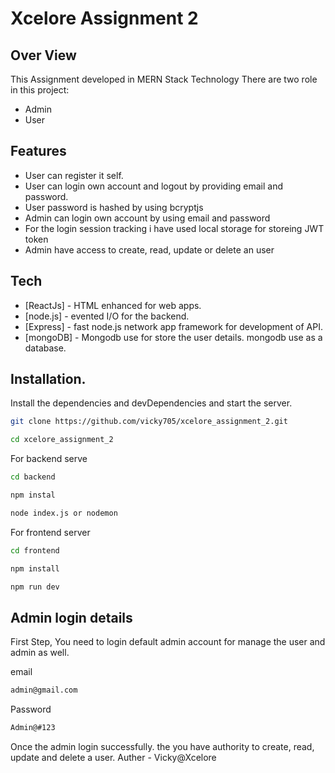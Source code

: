 # Xcelore Assignment 2

## Over View

This Assignment developed in MERN Stack Technology
There are two role in this project:
- Admin
- User

## Features
- User can register it self.
- User can login own account and logout by providing email and password.
- User password is hashed by using bcryptjs
- Admin can login own account by using email and password
- For the login session tracking i have used local storage for storeing JWT token
- Admin have access to create, read, update or delete an user

## Tech
- [ReactJs] - HTML enhanced for web apps.
- [node.js] - evented I/O for the backend.
- [Express] - fast node.js network app framework for development of API.
- [mongoDB] - Mongodb use for store the user details. mongodb use as a database.

## Installation.
Install the dependencies and devDependencies and start the server.

```sh
git clone https://github.com/vicky705/xcelore_assignment_2.git
```
```sh
cd xcelore_assignment_2
```

For backend serve
```sh
cd backend
```
```sh
npm instal
```
```sh
node index.js or nodemon
```

For frontend server
```sh
cd frontend
```
```sh
npm install
```
```sh
npm run dev
```


## Admin login details
First Step, You need to login default admin account for manage the user and admin as well.

email
```sh
admin@gmail.com
```
Password
```sh
Admin@#123
```

Once the admin login successfully. the you have authority to create, read, update and delete a user.
Auther - Vicky@Xcelore